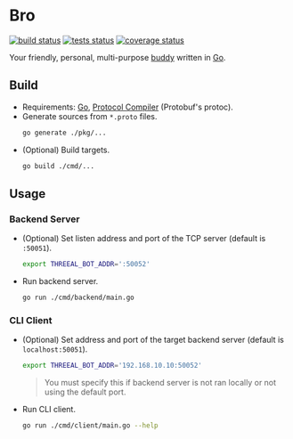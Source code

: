 # Bro

[![build status](https://img.shields.io/github/actions/workflow/status/threeal/bro/build.yml?branch=main)](https://github.com/threeal/bro/actions/workflows/build.yml)
[![tests status](https://img.shields.io/testspace/pass-ratio/threeal/threeal:bro/main)](https://threeal.testspace.com/projects/threeal:bro)
[![coverage status](https://img.shields.io/coveralls/github/threeal/bro/main)](https://coveralls.io/github/threeal/bro)

Your friendly, personal, multi-purpose [buddy](https://en.wiktionary.org/wiki/buddy) written in [Go](https://go.dev/).

## Build

- Requirements: [Go](https://go.dev/doc/install), [Protocol Compiler](https://github.com/protocolbuffers/protobuf#protocol-compiler-installation) (Protobuf's protoc).
- Generate sources from `*.proto` files.
  ```sh
  go generate ./pkg/...
  ```
- (Optional) Build targets.
  ```sh
  go build ./cmd/...
  ```

## Usage

### Backend Server

- (Optional) Set listen address and port of the TCP server (default is `:50051`).
  ```sh
  export THREEAL_BOT_ADDR=':50052'
  ```
- Run backend server.
  ```sh
  go run ./cmd/backend/main.go
  ```

### CLI Client

- (Optional) Set address and port of the target backend server (default is `localhost:50051`).
  ```sh
  export THREEAL_BOT_ADDR='192.168.10.10:50052'
  ```
  > You must specify this if backend server is not ran locally or not using the default port.
- Run CLI client.
  ```sh
  go run ./cmd/client/main.go --help
  ```
